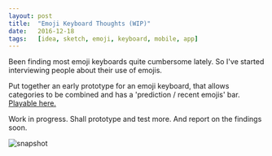 ```yaml
---
layout:	post
title:	"Emoji Keyboard Thoughts (WIP)"
date:	2016-12-18
tags:	[idea, sketch, emoji, keyboard, mobile, app]
---
```


Been finding most emoji keyboards quite cumbersome lately. So I've started interviewing people about their use of emojis. 

Put together an early prototype for an emoji keyboard, that allows categories to be combined and has a 'prediction / recent emojis' bar. [Playable here.](emoji-keyboard-test/index.html)

Work in progress. Shall prototype and test more. And report on the findings soon.

![snapshot](_cover_image/original.jpg)
